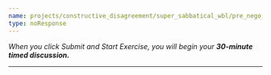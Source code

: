 ```yaml
---
name: projects/constructive_disagreement/super_sabbatical_wbl/pre_nego_next_page.md
type: noResponse
---
```


_When you click Submit and Start Exercise, you will begin your **30-minute timed discussion.**_

---
